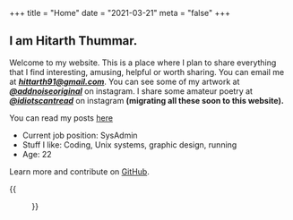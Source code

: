 +++
title = "Home"
date = "2021-03-21"
meta = "false"
+++

## I am Hitarth Thummar.
Welcome to my website. This is a place where I plan to share everything that I find interesting, amusing, helpful or worth sharing.
You can email me at    ***[hittarth91@gmail.com](mailto:hittarth91@gmail.com)***.
You can see some of my artwork at ***[@addnoiseoriginal](https://www.instagram.com/addnoiseoriginal)*** on instagram.
I share some amateur poetry at ***[@idiotscantread](https://www.instagram.com/idiotscantread)*** on instagram **(migrating all these soon to this website).**

You can read my posts [here](/posts)

* Current job position: SysAdmin
* Stuff I like: Coding, Unix systems, graphic design, running
* Age: 22

Learn more and contribute on [GitHub](https://github.com/gtlsgamr).

{{<figure src="/images/guycomputer.gif">}}
